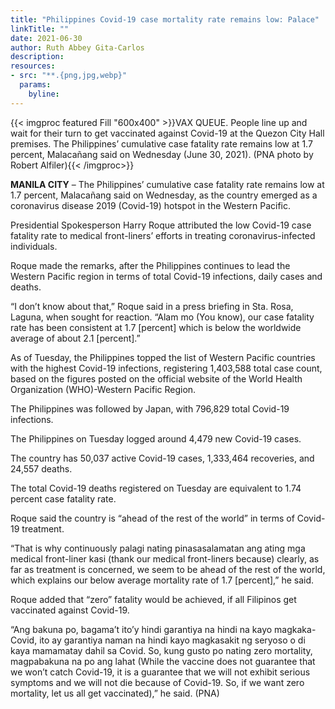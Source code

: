 ```yaml
---
title: "Philippines Covid-19 case mortality rate remains low: Palace"
linkTitle: ""
date: 2021-06-30
author: Ruth Abbey Gita-Carlos
description:
resources:
- src: "**.{png,jpg,webp}"
  params:
    byline: 
---
```

{{< imgproc featured Fill "600x400" >}}VAX QUEUE. People line up and wait for their turn to get vaccinated against Covid-19 at the Quezon City Hall premises. The Philippines’ cumulative case fatality rate remains low at 1.7 percent, Malacañang said on Wednesday (June 30, 2021). (PNA photo by Robert Alfiler){{< /imgproc>}}

**MANILA CITY** –  The Philippines’ cumulative case fatality rate remains low at 1.7 percent, Malacañang said on Wednesday, as the country emerged as a coronavirus disease 2019 (Covid-19) hotspot in the Western Pacific.

Presidential Spokesperson Harry Roque attributed the low Covid-19 case fatality rate to medical front-liners’ efforts in treating coronavirus-infected individuals.

Roque made the remarks, after the Philippines continues to lead the Western Pacific region in terms of total Covid-19 infections, daily cases and deaths.

“I don’t know about that,” Roque said in a press briefing in Sta. Rosa, Laguna, when sought for reaction. “Alam mo (You know), our case fatality rate has been consistent at 1.7 [percent] which is below the worldwide average of about 2.1 [percent].”

As of Tuesday, the Philippines topped the list of Western Pacific countries with the highest Covid-19 infections, registering 1,403,588 total case count, based on the figures posted on the official website of the World Health Organization (WHO)-Western Pacific Region.

The Philippines was followed by Japan, with 796,829 total Covid-19 infections.

The Philippines on Tuesday logged around 4,479 new Covid-19 cases.

The country has 50,037 active Covid-19 cases, 1,333,464 recoveries, and 24,557 deaths.

The total Covid-19 deaths registered on Tuesday are equivalent to 1.74 percent case fatality rate.

Roque said the country is “ahead of the rest of the world” in terms of Covid-19 treatment.

“That is why continuously palagi nating pinasasalamatan ang ating mga medical front-liner kasi (thank our medical front-liners because) clearly, as far as treatment is concerned, we seem to be ahead of the rest of the world, which explains our below average mortality rate of 1.7 [percent],” he said.

Roque added that “zero” fatality would be achieved, if all Filipinos get vaccinated against Covid-19.

“Ang bakuna po, bagama’t ito’y hindi garantiya na hindi na kayo magkaka-Covid, ito ay garantiya naman na hindi kayo magkasakit ng seryoso o di kaya mamamatay dahil sa Covid. So, kung gusto po nating zero mortality, magpabakuna na po ang lahat (While the vaccine does not guarantee that we won’t catch Covid-19, it is a guarantee that we will not exhibit serious symptoms and we will not die because of Covid-19. So, if we want zero mortality, let us all get vaccinated),” he said. (PNA)
